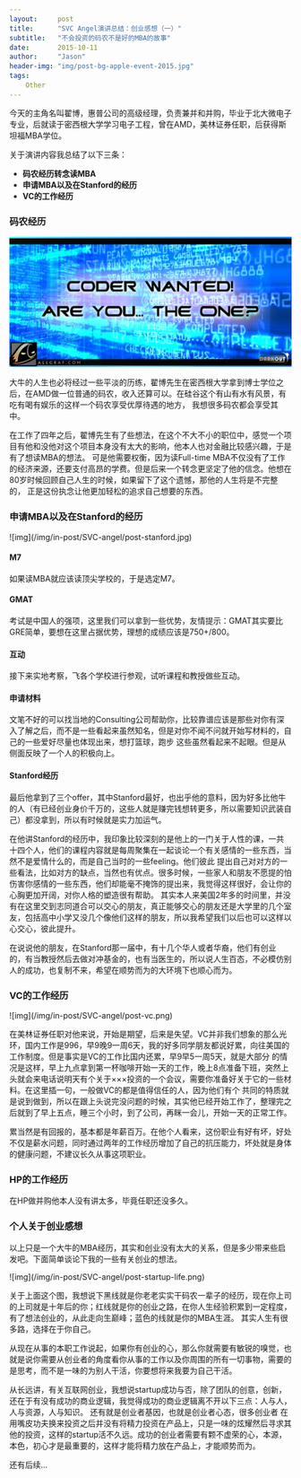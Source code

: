 ```yaml
---
layout:     post
title:      "SVC Angel演讲总结：创业感想（一）"
subtitle:   "不会投资的码农不是好的MBA的故事"
date:       2015-10-11
author:     "Jason"
header-img: "img/post-bg-apple-event-2015.jpg"
tags:
    Other
---
```


<p>今天的主角名叫翟博，惠普公司的高级经理，负责兼并和并购，毕业于北大微电子专业，后就读于密西根大学学习电子工程，曾在AMD，美林证券任职，后获得斯坦福MBA学位。</p>

关于演讲内容我总结了以下三条：

* **码农经历转念读MBA**
* **申请MBA以及在Stanford的经历**
* **VC的工作经历**

<h3>码农经历</h3>

![img](/img/in-post/SVC-angel/post-coder.jpg)

<p>大牛的人生也必将经过一些平淡的历练，翟博先生在密西根大学拿到博士学位之后，在AMD做一位普通的码农，收入还算可以。在硅谷这个有山有水有风景，有吃有喝有娱乐的这样一个码农享受优厚待遇的地方，
我想很多码农都会享受其中。</p>

<p>在工作了四年之后，翟博先生有了些想法，在这个不大不小的职位中，感觉一个项目有他和没他对这个项目本身没有太大的影响，他本人也对金融比较感兴趣，于是有了想读MBA的想法。
可是他需要权衡，因为读Full-time MBA不仅没有了工作的经济来源，还要支付高昂的学费。但是后来一个转念更坚定了他的信念。他想在80岁时候回顾自己人生的时候，如果留下了这个遗憾，那他的人生将是不完整的，
正是这份执念让他更加轻松的追求自己想要的东西。</p>


<h3>申请MBA以及在Stanford的经历</h3>
![img](/img/in-post/SVC-angel/post-stanford.jpg)
<h4>M7</h4>
<p>如果读MBA就应该读顶尖学校的，于是选定M7。</p>
<h4>GMAT</h4>
<p>考试是中国人的强项，这里我们可以拿到一些优势，友情提示：GMAT其实要比GRE简单，要想在这里占据优势，理想的成绩应该是750+/800。</p>
<h4>互动</h4>
<p>接下来实地考察，飞各个学校进行参观，试听课程和教授做些互动。</p>
<h4>申请材料</h4>
<p>文笔不好的可以找当地的Consulting公司帮助你，比较靠谱应该是那些对你有深入了解之后，而不是一些看起来虽然知名，但是对你不闻不问就开始写材料的，自己的一些爱好尽量也体现出来，想打篮球，跑步
这些虽然看起来不起眼。但是从侧面反映了一个人的积极向上。</p>
<h4>Stanford经历</h4>
<p>最后他拿到了三个offer，其中Stanford最好，也出乎他的意料，因为好多比他牛的人（有已经创业身价千万的，这些人就是赚完钱想转更多，所以需要知识武装自己）都没拿到，所以有时候就是实力加运气。</p>

<p>在他讲Stanford的经历中，我印象比较深刻的是他上的一门关于人性的课，一共十四个人，他们的课程内容就是每周聚集在一起谈论一个有关感情的一些东西，当然不是爱情什么的，而是自己当时的一些feeling。他们彼此
提出自己对对方的一些看法，比如对方的缺点，当然也有优点。很多时候，一些家人和朋友不愿提的怕伤害你感情的一些东西，他们却能毫不掩饰的提出来，我觉得这样很好，会让你的心胸更加开阔，对你人格的塑造很有帮助。
其实本人来美国2年多的时间里，并没有在这里交到志同道合可以交心的朋友，真正能够交心的朋友还是大学里的几个室友，包括高中小学又没几个像他们这样的朋友，所以我希望我们以后也可以这样以心交心，彼此提升。</p>

<p>在说说他的朋友，在Stanford那一届中，有十几个华人或者华裔，他们有创业的，有当教授然后去做对冲基金的，也有当医生的，所以说人生百态，不必模仿别人的成功，也复制不来，希望在顺势而为的大环境下也顺心而为。</p>

<h3>VC的工作经历</h3>
![img](/img/in-post/SVC-angel/post-vc.png)

<p>在美林证券任职对他来说，开始是期望，后来是失望。VC并非我们想象的那么光环，国内工作是996，早9晚9一周6天，我的好多同学朋友都说好累，向往美国的工作制度。但是事实是VC的工作比国内还累，早9早5一周5天，就是大部分
的情况是这样，早上九点拿到第一杯咖啡开始一天的工作，晚上8点准备下班，突然上头就会来电话说明天有个关于×××投资的一个会议，需要你准备好关于它的一些材料。在这里插一句，一般做VC的都是值得信任的人，因为他们有个
共同的特质就是说到做到，所以在跟上头说完没问题的时候，其实他已经开始工作了，整理完之后就到了早上五点，睡三个小时，到了公司，再眯一会儿，开始一天的正常工作。</p>

<p>累当然是有回报的，基本都是年薪百万。在他个人看来，这份职业有好有坏，好处不仅是薪水问题，同时通过两年的工作经历增加了自己的抗压能力，坏处就是身体的健康问题，不建议长久从事这项职业。</p>

<h3>HP的工作经历</h3>
在HP做并购他本人没有讲太多，毕竟任职还没多久。


<h3>个人关于创业感想</h3>
<p>以上只是一个大牛的MBA经历，其实和创业没有太大的关系，但是多少带来些启发吧。下面简单谈论下我的一些有关创业的想法。</p>
![img](/img/in-post/SVC-angel/post-startup-life.png)
<p>关于上面这个图，我想说下黑线就是你老老实实干码农一辈子的经历，现在你上司的上司就是十年后的你；红线就是你的创业之路，在你人生经验积累到一定程度，有了想法创业的，从此走向生巅峰；蓝色的线就是你的MBA生涯。
其实人生有很多路，选择在于你自己。</p>

<p>从现在从事的本职工作说起，如果你有创业的心，那么你就需要有敏锐的嗅觉，也就是说你需要从创业者的角度看你从事的工作以及你周围的所有一切事物，需要的是思考，而不是一味的为别人干活，你要想将来我要为自己干活。</p>

<p>从长远讲，有关互联网创业，我想说startup成功与否，除了团队的创意，创新，还在于有没有成功的商业逻辑，我觉得成功的商业逻辑离不开以下三点：人与人，人与资源，人与知识。 还有就是创业者基因，也就是创业者心态，很多创业者
在用嘴皮功夫换来投资之后并没有将精力投资在产品上，只是一味的炫耀然后寻求其他的投资，这样的startup活不久远。成功的创业者需要有颗不虚荣的心，本源，本色，初心才是最重要的，这样才能将精力放在产品上，才能顺势而为。</p>

还有后续...













































